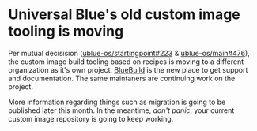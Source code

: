 # Universal Blue's old custom image tooling is moving

Per mutual decisision ([ublue-os/startingpoint#223](https://github.com/ublue-os/startingpoint/issues/223) & [ublue-os/main#476](https://github.com/ublue-os/main/issues/476)), the custom image build tooling based on recipes is moving to a different organization as it's own project. [BlueBuild](https://blue-build.org/) is the new place to get support and documentation. The same maintaners are continuing work on the project. 

More information regarding things such as migration is going to be published later this month. In the meantime, _don't panic_, your current custom image repository is going to keep working.
